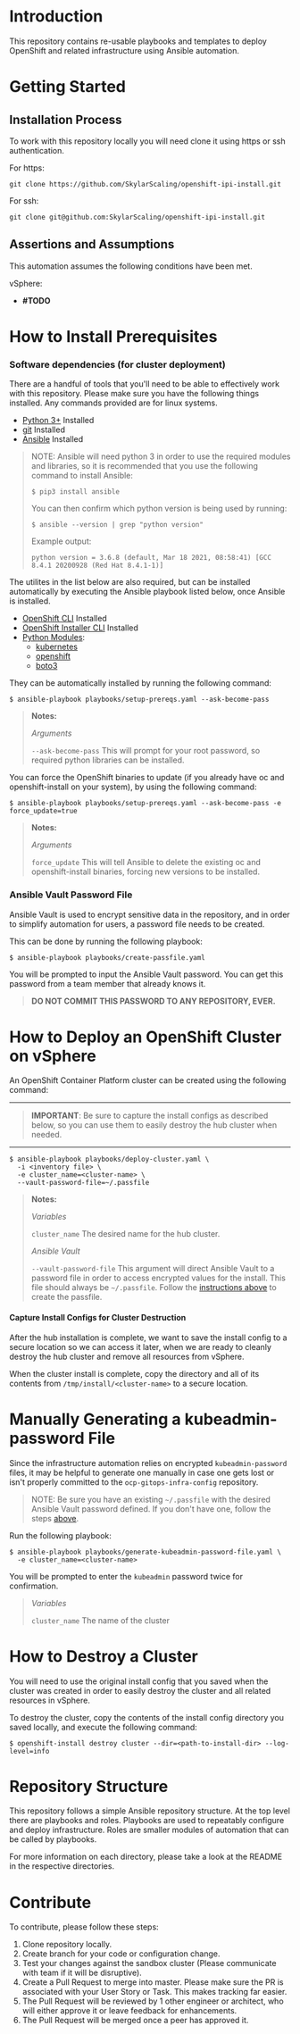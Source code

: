 # Introduction
This repository contains re-usable playbooks and templates to deploy OpenShift and related infrastructure using Ansible automation.

# Getting Started

## Installation Process
To work with this repository locally you will need clone it using https or ssh authentication.

For https:
```
git clone https://github.com/SkylarScaling/openshift-ipi-install.git
```

For ssh:
```
git clone git@github.com:SkylarScaling/openshift-ipi-install.git
```

## Assertions and Assumptions

This automation assumes the following conditions have been met.

vSphere:
- **#TODO**

# How to Install Prerequisites
### Software dependencies (for cluster deployment)

There are a handful of tools that you'll need to be able to effectively work with this repository. Please make sure you have the following things installed. 
Any commands provided are for linux systems.

- [Python 3+](https://www.python.org/downloads/) Installed
- [git](https://git-scm.com/book/en/v2/Getting-Started-Installing-Git) Installed
- [Ansible](https://docs.ansible.com/ansible/latest/installation_guide/intro_installation.html) Installed

> NOTE: Ansible will need python 3 in order to use the required modules and libraries, so it is recommended that you use 
> the following command to install Ansible: 
>
> ```
> $ pip3 install ansible
> ```
> You can then confirm which python version is being used by running:
> ```
> $ ansible --version | grep "python version"
> ```
> Example output:
> ```
> python version = 3.6.8 (default, Mar 18 2021, 08:58:41) [GCC 8.4.1 20200928 (Red Hat 8.4.1-1)]
> ```

The utilites in the list below are also required, but can be installed automatically by executing the Ansible playbook listed below, once Ansible is installed.

- [OpenShift CLI](https://docs.openshift.com/container-platform/4.7/cli_reference/openshift_cli/getting-started-cli.html) Installed
- [OpenShift Installer CLI](https://cloud.redhat.com/openshift/install/aws/installer-provisioned) Installed
- [Python Modules](https://docs.python.org/3/installing/index.html):
  - [kubernetes](https://pypi.org/project/kubernetes/)
  - [openshift](https://pypi.org/project/openshift/)
  - [boto3](https://pypi.org/project/boto3/)
  
They can be automatically installed by running the following command: 

```
$ ansible-playbook playbooks/setup-prereqs.yaml --ask-become-pass
```

> **Notes:**
>
> *Arguments*
>
> `--ask-become-pass` This will prompt for your root password, so required python libraries can be installed.

You can force the OpenShift binaries to update (if you already have oc and openshift-install on your system), by using the following command:
```
$ ansible-playbook playbooks/setup-prereqs.yaml --ask-become-pass -e force_update=true
```

> **Notes:**
>
> *Arguments*
>
> `force_update` This will tell Ansible to delete the existing oc and openshift-install binaries, forcing new versions to be installed.

### Ansible Vault Password File
Ansible Vault is used to encrypt sensitive data in the repository, and in order to simplify automation for users, a
password file needs to be created. 

This can be done by running the following playbook:
```
$ ansible-playbook playbooks/create-passfile.yaml
```

You will be prompted to input the Ansible Vault password. You can get this password from a team member that already knows it.

> **DO NOT COMMIT THIS PASSWORD TO ANY REPOSITORY, EVER.**

# How to Deploy an OpenShift Cluster on vSphere
An OpenShift Container Platform cluster can be created using the following command: 

---

> **IMPORTANT**: Be sure to capture the install configs as described below, so you can use them to easily destroy the 
> hub cluster when needed.

---

```
$ ansible-playbook playbooks/deploy-cluster.yaml \
  -i <inventory file> \
  -e cluster_name=<cluster-name> \
  --vault-password-file=~/.passfile
```
> **Notes:**
> 
> *Variables*
>
> `cluster_name` The desired name for the hub cluster.
>
> *Ansible Vault*
>
> `--vault-password-file` This argument will direct Ansible Vault to a password file in order to access encrypted values 
> for the install. This file should always be `~/.passfile`. Follow the [instructions above](#ansible-vault-password-file) to create the passfile.

#### Capture Install Configs for Cluster Destruction

After the hub installation is complete, we want to save the install config to a secure location so we can access it later,
when we are ready to cleanly destroy the hub cluster and remove all resources from vSphere.

When the cluster install is complete, copy the directory and all of its contents from `/tmp/install/<cluster-name>` to a secure
location.

# Manually Generating a kubeadmin-password File

Since the infrastructure automation relies on encrypted `kubeadmin-password` files, it may be helpful to generate one manually
in case one gets lost or isn't properly committed to the `ocp-gitops-infra-config` repository.

> NOTE: Be sure you have an existing `~/.passfile` with the desired Ansible Vault password defined. If you don't have one, 
> follow the steps [above](#ansible-vault-password-file).

Run the following playbook:
```
$ ansible-playbook playbooks/generate-kubeadmin-password-file.yaml \
  -e cluster_name=<cluster-name>  
```

You will be prompted to enter the `kubeadmin` password twice for confirmation.

> *Variables*
>
> `cluster_name` The name of the cluster

# How to Destroy a Cluster
You will need to use the original install config that you saved when the cluster was created in order to easily 
destroy the cluster and all related resources in vSphere.

To destroy the cluster, copy the contents of the install config directory you saved locally, and execute the following command:

```
$ openshift-install destroy cluster --dir=<path-to-install-dir> --log-level=info
```

# Repository Structure
This repository follows a simple Ansible repository structure. At the top level there are playbooks and roles. 
Playbooks are used to repeatably configure and deploy infrastructure. Roles are smaller modules of automation that can be called by playbooks. 

For more information on each directory, please take a look at the README in the respective directories.

# Contribute
To contribute, please follow these steps:

1. Clone repository locally.
2. Create branch for your code or configuration change.
3. Test your changes against the sandbox cluster (Please communicate with team if it will be disruptive).
4. Create a Pull Request to merge into master. Please make sure the PR is associated with your User Story or Task. This makes tracking far easier.
5. The Pull Request will be reviewed by 1 other engineer or architect, who will either approve it or leave feedback for enhancements.
6. The Pull Request will be merged once a peer has approved it.

